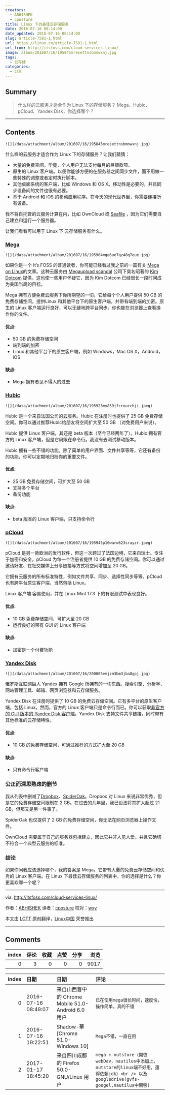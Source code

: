```yaml
---
creators:
  - ABHISHEK
  - cposture
title: Linux 下的最佳云存储服务
date: 2016-07-16 08:14:00
date_updated: 2016-07-16 08:14:00
slug: article-7581-1.html
url: https://linux.cn/article-7581-1.html
url_from: http://itsfoss.com/cloud-services-linux/
image: album/201607/16/195845mresettnsbmnwxnj.jpg
tags:
  - 云存储
categories:
  - 分享
---
```


## Summary

> 什么样的云服务才适合作为 Linux 下的存储服务？ Mega、Hubic、pCloud、Yandex Disk，你选择哪个？

***

<!-- more -->

## Contents

`![](/data/attachment/album/201607/16/195845mresettnsbmnwxnj.jpg)`

什么样的云服务才适合作为 Linux 下的存储服务？让我们猜猜：

* 大量的免费空间。毕竟，个人用户无法支付每月的巨额款项。
* 原生的 Linux 客户端。以便你能够方便的在服务器之间同步文件，而不用做一些特殊的调整或者定时执行脚本。
* 其他桌面系统的客户端，比如 Windows 和 OS X。移动性是必要的，并且同步设备间的文件也很有必要。
* 基于 Android 和 iOS 的移动应用程序。在今天的现代世界里，你需要连接所有设备。

我不将自托管的云服务计算在内，比如 OwnCloud 或 [Seafile](https://www.seafile.com/en/home/) ，因为它们需要自己建立和运行一个服务器。

让我们看看可以用于 Linux 下 云存储服务有什么。

### [Mega](https://mega.nz/)

`![](/data/attachment/album/201607/16/195904mge6ue7qz48q7eue.jpg)`

如果你是一个 It’s FOSS 的普通读者，你可能已经看过我之前的一篇有关 [Mega on Linux](http://itsfoss.com/install-mega-cloud-storage-linux/)的文章。这种云服务由 [Megaupload scandal](https://en.wikipedia.org/wiki/Megaupload) 公司下臭名昭著的 [Kim Dotcom](https://en.wikipedia.org/wiki/Kim_Dotcom) 提供。这也使一些用户怀疑它，因为 Kim Dotcom 已经很长一段时间成为美国当局的目标。

Mega 拥有方便免费云服务下你所期望的一切。它给每个个人用户提供 50 GB 的免费存储空间。提供Linux 和其他平台下的原生客户端，并带有端到端的加密。原生的 Linux 客户端运行良好，可以无缝地跨平台同步。你也能在浏览器上查看操作你的文件。

#### 优点:

* 50 GB 的免费存储空间
* 端到端的加密
* Linux 和其他平台下的原生客户端，例如 Windows，Mac OS X，Android，iOS

#### 缺点:

* Mega 拥有者见不得人的过去

### [Hubic](https://hubic.com/)

`![](/data/attachment/album/201607/16/195923my859jfcruucchji.jpeg)`

Hubic 是一个来自法国公司的云服务。Hubic 在注册时也提供了 25 GB 免费存储空间。你可以通过推荐Hubic给朋友将空间扩大至 50 GB （对免费用户来说）。

Hubic 提供 Linux 客户端，其还是 beta 版本（至今已经两年了）。Hubic 拥有官方的 Linux 客户端，但是它局限在命令行。我没有去测试移动版本。

Hubic 拥有一些不错的功能。除了简单的用户界面、文件共享等等，它还有备份的功能，你可以定期地归档你的重要文件。

#### 优点:

* 25 GB 免费存储空间，可扩大至 50 GB
* 支持多个平台
* 备份功能

#### 缺点:

* beta 版本的 Linux 客户端，只支持命令行

### [pCloud](https://www.pcloud.com/)

`![](/data/attachment/album/201607/16/195945p16warw623srayzr.jpeg)`

pCloud 是另一款欧洲的发行软件，但这一次跨过了法国边境，它来自瑞士。专注于加密和安全，pCloud 为每一个注册者提供 10 GB 的免费存储空间。你可以通过邀请好友、在社交媒体上分享链接等方式将空间增加至 20 GB。

它拥有云服务的所有标准特性，例如文件共享、同步、选择性同步等等。pCloud 也有跨平台原生客户端，当然包括 Linux。

Linux 客户端 容易使用，并在 Linux Mint 17.3 下的有限测试中表现良好。

#### 优点:

* 10 GB 免费存储空间，可扩大至 20 GB
* 运行良好的带有 GUI 的 Linux 客户端

#### 缺点:

* 加密是一个付费功能

### [Yandex Disk](https://disk.yandex.com/)

`![](/data/attachment/album/201607/16/200005emjzm3bm3jba8gpj.jpg)`

俄罗斯互联网巨人 Yandex 拥有 Google 所拥有的一切东西。搜索引擎、分析学、网站管理工具、邮箱、网页浏览器和云存储服务。

Yandex Disk 在注册时提供了 10 GB 的免费云存储空间。它有多平台的原生客户端，包括 Linux。然而，官方的 Linux 客户端只是命令行而已。你可以获取[非官方的 GUI 版本的 Yandex Disk 客户端](https://mintguide.org/tools/265-yd-tools-gui-indicator-for-yandexdisk-free-cloud-storage-in-linux-mint.html)。Yandex Disk 支持文件共享链接，同时带有其他标准的云存储特性。

#### 优点:

* 10 GB 的免费存储空间，可通过推荐的方式扩大至 20 GB

#### 缺点:

* 只有命令行客户端

### 公正而深思熟虑的删节

我从列表中删减了[Dropbox](https://www.dropbox.com/)、[SpiderOak](https://spideroak.com/)。Dropbox 对 Linux 来说非常优秀，但是它的免费存储空间限制在 2 GB。在过去的几年里，我已设法将其扩大超过 21 GB，但那又是另一件事了。

SpiderOak 也仅提供了 2 GB 的免费存储空间，你无法在网页浏览器上操作文件。

OwnCloud 需要属于自己的服务器包括建立，因此它并非人见人爱。并且它确切不符合一个典型云服务的标准。

### 结论

如果你问我应该选择哪个，我的答案是 Mega。它带有大量的免费云存储空间和优秀的 Linux 客户端。在 Linux 下最佳云存储服务的列表中，你的选择是什么？你更喜欢哪一个呢？

---

via: <http://itsfoss.com/cloud-services-linux/>

作者：[ABHISHEK](http://itsfoss.com/author/abhishek/) 译者：[cposture](https://github.com/cposture) 校对：[wxy](https://github.com/wxy)

本文由 [LCTT](https://github.com/LCTT/TranslateProject) 原创翻译，[Linux中国](https://linux.cn/) 荣誉推出

***

## Comments


|   index |   评论 |   收藏 |   点赞 |   分享 |   浏览 |
|--------:|-------:|-------:|-------:|-------:|-------:|
|       0 |      3 |      0 |      0 |      0 |   9017 |

|   index | 日期                | 日期                                               | 评论                                                                                                                                      |
|--------:|:--------------------|:---------------------------------------------------|:------------------------------------------------------------------------------------------------------------------------------------------|
|       0 | 2016-07-16 08:49:07 | 来自山西晋中的 Chrome Mobile 51.0-Android 6.0 用户 | `已在使用mega很长时间，速度快，操作简单，真的不错`                                                                                        |
|       1 | 2016-07-16 19:22:51 | Shadow-華 [Chrome 51.0-Windows 10]                 | `Mega不错，一直在用`                                                                                                                      |
|       2 | 2017-01-17 18:45:20 | 来自四川成都的 Firefox 50.0-GNU/Linux 用户         | `mega + nutstore（開啓webDav，nautilus中添加上，nutstore的linux端不好用，還得依賴jdk）<br /> 以及googledrive(gvfs-googel,nautilus中開啓)` |
